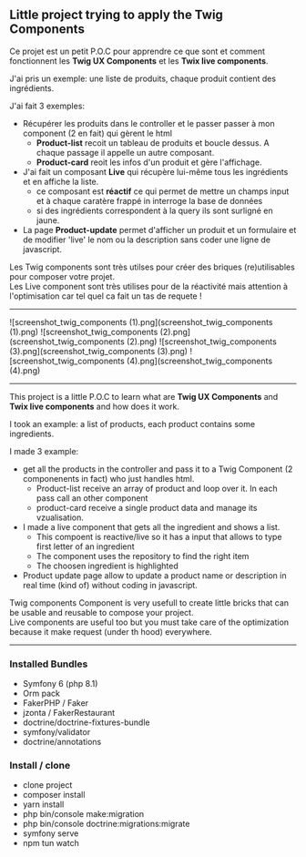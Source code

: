 ## Little project trying to apply the Twig Components

Ce projet est un petit P.O.C pour apprendre ce que sont et comment fonctionnent les **Twig UX Components** et les  **Twix live components**.

J'ai pris un exemple: une liste de produits, chaque produit contient des ingrédients.

J'ai fait 3 exemples:

- Récupérer les produits dans le controller et le passer passer à mon component (2 en fait) qui gèrent le html
  * **Product-list** recoit un tableau de produits et boucle dessus.  A chaque passage il appelle un autre composant.
  * **Product-card** reoit les infos d'un produit et gère l'affichage.
- J'ai fait un composant **Live** qui récupère lui-même tous les ingrédients et en affiche la liste.
  * ce composant est **réactif** ce qui permet de mettre un champs input et à chaque caratère frappé in interroge la base de données
  * si des ingrédients correspondent à la query ils sont surligné en jaune.
- La page **Product-update** permet d'afficher un produit et un formulaire et de modifier 'live' le nom ou la description sans coder une ligne de javascript.


Les Twig components sont très utilses pour créer des briques (re)utilisables pour composer votre projet.  
Les Live component sont très utilises pour de la réactivité mais attention à l'optimisation car tel quel ca fait un tas de requete !

-----------------------------------------------------------------------------------------------------------------------

![screenshot_twig_components (1).png](screenshot_twig_components (1).png)
![screenshot_twig_components (2).png](screenshot_twig_components (2).png)
![screenshot_twig_components (3).png](screenshot_twig_components (3).png)
![screenshot_twig_components (4).png](screenshot_twig_components (4).png)

-----------------------------------------------------------------------------------------------------------------------

This project is a little P.O.C to learn what are **Twig UX Components** and **Twix live components** and how does it work.  
  
I took an example: a list of products, each product contains some ingredients.
  
I made 3 example:
- get all the products in the controller and pass it to a Twig Component (2 componenents in fact) who just handles html.  
  * Product-list receive an array of product and loop over it. In each pass call an other component
  * product-card receive a single product data and manage its vzualisation.
- I made a live component that gets all the ingredient and shows a list.  
  * This compoent is reactive/live so it has a input that allows to type first letter of an ingredient 
  * The component uses the repository to find the right item
  * The choosen ingredient is highlighted
- Product update page allow to update a product name or description in real time (kind of) without coding in javascript.  

Twig components Component is very usefull to create little bricks that can be usable and reusable to compose your project.  
Live components are useful too but you must take care of the optimization because it make request (under th hood) everywhere.


-----------------------------------------------------------------------------------------------------------------------


### Installed Bundles
* Symfony 6 (php 8.1)
* Orm pack
* FakerPHP / Faker 
* jzonta / FakerRestaurant
* doctrine/doctrine-fixtures-bundle
* symfony/validator 
* doctrine/annotations

### Install / clone
* clone project
* composer install
* yarn install
* php bin/console make:migration
* php bin/console doctrine:migrations:migrate
* symfony serve
* npm tun watch


